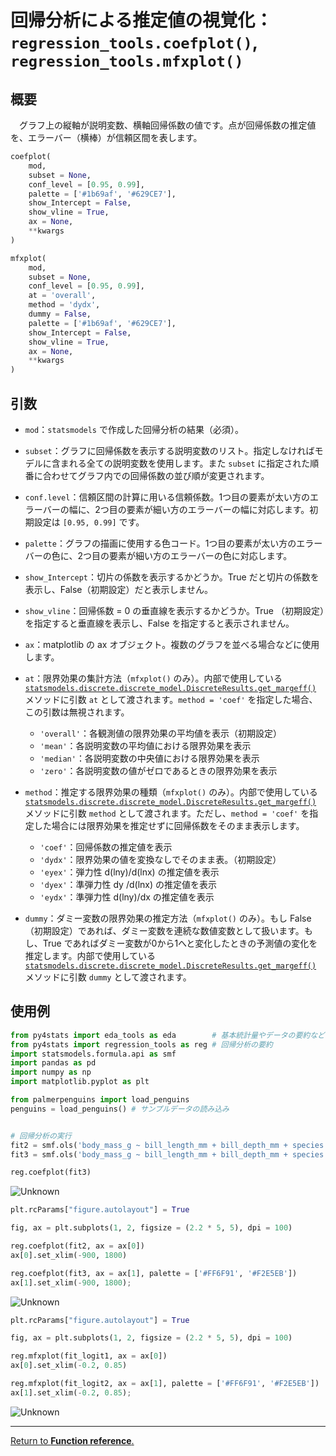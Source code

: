 # 回帰分析による推定値の視覚化：`regression_tools.coefplot()`, `regression_tools.mfxplot()`

## 概要

　グラフ上の縦軸が説明変数、横軸回帰係数の値です。点が回帰係数の推定値を、エラーバー（横棒）が信頼区間を表します。

```python
coefplot(
    mod, 
    subset = None, 
    conf_level = [0.95, 0.99], 
    palette = ['#1b69af', '#629CE7'], 
    show_Intercept = False,
    show_vline = True,
    ax = None,
    **kwargs
)

mfxplot(
    mod, 
    subset = None, 
    conf_level = [0.95, 0.99], 
    at = 'overall',
    method = 'dydx',
    dummy = False,
    palette = ['#1b69af', '#629CE7'], 
    show_Intercept = False,
    show_vline = True,
    ax = None,
    **kwargs
)
```

## 引数

- `mod`：`statsmodels` で作成した回帰分析の結果（必須）。
- `subset`：グラフに回帰係数を表示する説明変数のリスト。指定しなければモデルに含まれる全ての説明変数を使用します。また `subset` に指定された順番に合わせてグラフ内での回帰係数の並び順が変更されます。
- `conf.level`：信頼区間の計算に用いる信頼係数。1つ目の要素が太い方のエラーバーの幅に、2つ目の要素が細い方のエラーバーの幅に対応します。初期設定は `[0.95, 0.99]` です。
- `palette`：グラフの描画に使用する色コード。1つ目の要素が太い方のエラーバーの色に、2つ目の要素が細い方のエラーバーの色に対応します。
- `show_Intercept`：切片の係数を表示するかどうか。True だと切片の係数を表示し、False（初期設定）だと表示しません。
- `show_vline`：回帰係数 = 0 の垂直線を表示するかどうか。True （初期設定）を指定すると垂直線を表示し、False を指定すると表示されません。
- `ax`：matplotlib の ax オブジェクト。複数のグラフを並べる場合などに使用します。

- `at`：限界効果の集計方法（`mfxplot()` のみ）。内部で使用している[`statsmodels.discrete.discrete_model.DiscreteResults.get_margeff()`](https://www.statsmodels.org/devel/generated/statsmodels.discrete.discrete_model.DiscreteResults.get_margeff.html) メソッドに引数 `at` として渡されます。`method = 'coef'` を指定した場合、この引数は無視されます。
    - `'overall'`：各観測値の限界効果の平均値を表示（初期設定）
    - `'mean'`：各説明変数の平均値における限界効果を表示
    - `'median'`：各説明変数の中央値における限界効果を表示
    - `'zero'`：各説明変数の値がゼロであるときの限界効果を表示

- `method`：推定する限界効果の種類（`mfxplot()` のみ）。内部で使用している[`statsmodels.discrete.discrete_model.DiscreteResults.get_margeff()`](https://www.statsmodels.org/devel/generated/statsmodels.discrete.discrete_model.DiscreteResults.get_margeff.html) メソッドに引数 `method` として渡されます。ただし、`method = 'coef'` を指定した場合には限界効果を推定せずに回帰係数をそのまま表示します。
    - `'coef'`：回帰係数の推定値を表示
    - `'dydx'`：限界効果の値を変換なしでそのまま表。（初期設定）
    - `'eyex'`：弾力性 d(lny)/d(lnx) の推定値を表示
    - `'dyex'`：準弾力性 dy /d(lnx) の推定値を表示
    - `'eydx'`：準弾力性 d(lny)/dx の推定値を表示

- `dummy`：ダミー変数の限界効果の推定方法（`mfxplot()` のみ）。もし False （初期設定）であれば、ダミー変数を連続な数値変数として扱います。もし、True であればダミー変数が0から1へと変化したときの予測値の変化を推定します。内部で使用している[`statsmodels.discrete.discrete_model.DiscreteResults.get_margeff()`](https://www.statsmodels.org/devel/generated/statsmodels.discrete.discrete_model.DiscreteResults.get_margeff.html) メソッドに引数 `dummy` として渡されます。

## 使用例

```python
from py4stats import eda_tools as eda        # 基本統計量やデータの要約など
from py4stats import regression_tools as reg # 回帰分析の要約
import statsmodels.formula.api as smf
import pandas as pd
import numpy as np
import matplotlib.pyplot as plt

from palmerpenguins import load_penguins
penguins = load_penguins() # サンプルデータの読み込み


# 回帰分析の実行
fit2 = smf.ols('body_mass_g ~ bill_length_mm + bill_depth_mm + species', data = penguins).fit()
fit3 = smf.ols('body_mass_g ~ bill_length_mm + bill_depth_mm + species + sex', data = penguins).fit()

reg.coefplot(fit3)
```
![Unknown](https://github.com/Hirototensho/Py4Stats/assets/55335752/637437c3-f943-4817-a1ad-21bbd538e97d)

```python
plt.rcParams["figure.autolayout"] = True

fig, ax = plt.subplots(1, 2, figsize = (2.2 * 5, 5), dpi = 100)

reg.coefplot(fit2, ax = ax[0])
ax[0].set_xlim(-900, 1800)

reg.coefplot(fit3, ax = ax[1], palette = ['#FF6F91', '#F2E5EB'])
ax[1].set_xlim(-900, 1800);
```

![Unknown](https://github.com/Hirototensho/Py4Stats/assets/55335752/4c2dbfda-c67d-45c5-ba28-0f7fc72bd7d3)

```python
plt.rcParams["figure.autolayout"] = True

fig, ax = plt.subplots(1, 2, figsize = (2.2 * 5, 5), dpi = 100)

reg.mfxplot(fit_logit1, ax = ax[0])
ax[0].set_xlim(-0.2, 0.85)

reg.mfxplot(fit_logit2, ax = ax[1], palette = ['#FF6F91', '#F2E5EB'])
ax[1].set_xlim(-0.2, 0.85);
```

![Unknown](https://github.com/Hirototensho/Py4Stats/assets/55335752/f62e934a-91da-4ca8-9272-3006df2383f0)

***
[Return to **Function reference**.](https://github.com/Hirototensho/Py4Stats/blob/main/man/reference.md)

